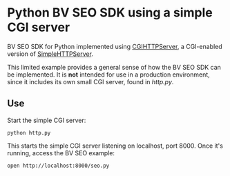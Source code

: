 Python BV SEO SDK using a simple CGI server
========

BV SEO SDK for Python implemented using [CGIHTTPServer](http://docs.python.org/2/library/cgihttpserver.html), a CGI-enabled version of [SimpleHTTPServer](http://docs.python.org/2/library/simplehttpserver.html#module-SimpleHTTPServer).

This limited example provides a general sense of how the BV SEO SDK can be implemented. It is **not** intended for use in a production environment, since it includes its own small CGI server, found in *http.py*.

Use
---

Start the simple CGI server:

    python http.py

This starts the simple CGI server listening on localhost, port 8000. Once it's running, access the BV SEO example:

    open http://localhost:8000/seo.py
